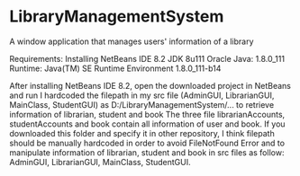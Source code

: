 # LibraryManagementSystem
A window application that manages users' information of a library 

Requirements:
    Installing NetBeans IDE 8.2
    JDK 8u111 
    Oracle Java: 1.8.0_111
    Runtime: Java(TM) SE Runtime Environment 1.8.0_111-b14
    
    
   After installing NetBeans IDE 8.2, open the downloaded project in NetBeans and run 
   I hardcoded the filepath in my src file (AdminGUI, LibrarianGUI, MainClass, StudentGUI) as D:/LibraryManagementSystem/... to retrieve information of librarian, student and book
   The three file librarianAccounts, studentAccounts and book contain all information of user and book.
   If you downloaded this folder and specify it in other repository, I think filepath should be manually hardcoded in order to avoid FileNotFound Error and to manipulate information of librarian, student and book in src files as follow: AdminGUI, LibrarianGUI, MainClass, StudentGUI.
